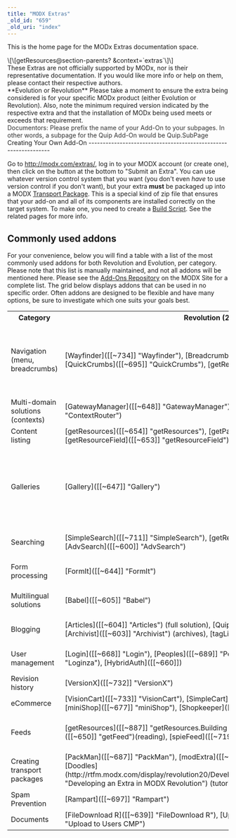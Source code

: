 ```yaml
---
title: "MODX Extras"
_old_id: "659"
_old_uri: "index"
---
```


This is the home page for the MODx Extras documentation space.

 <section> \[\[getResources@section-parents? &context=`extras`\]\] </section><div class="warning">These Extras are not officially supported by MODx, nor is their representative documentation. If you would like more info or help on them, please contact their respective authors.</div><div class="info">**Evolution or Revolution**  
Please take a moment to ensure the extra being considered is for your specific MODx product (either Evolution or Revolution). Also, note the minimum required version indicated by the respective extra and that the installation of MODx being used meets or exceeds that requirement.</div><div class="note"><font color="#333333">Documentors: Please prefix the name of your Add-On to your subpages. In other words, a subpage for the Quip Add-On would be Quip.SubPage</font></div><a name="Home-CreatingYourOwnAddOn"></a>Creating Your Own Add-On
----------------------------------------------------------------

Go to <http://modx.com/extras/>, log in to your MODX account (or create one), then click on the button at the bottom to "Submit an Extra". You can use whatever version control system that you want (you don't even _have_ to use version control if you don't want), but your extra **must** be packaged up into a MODX [Transport Package](http://rtfm.modx.com/display/revolution20/Transport+Packages "Transport Packages"). This is a special kind of zip file that ensures that your add-on and all of its components are installed correctly on the target system. To make one, you need to create a [Build Script](http://rtfm.modx.com/display/revolution20/Creating+a+3rd+Party+Component+Build+Script "Creating a 3rd Party Component Build Script"). See the related pages for more info.

<a name="Home-Commonlyusedaddons%26nbsp%3B"></a>Commonly used addons 
---------------------------------------------------------------------

For your convenience, below you will find a table with a list of the most commonly used addons for both Revolution and Evolution, per category. Please note that this list is manually maintained, and not all addons will be mentioned here. Please see the [Add-Ons Repository](http://modx.com/extras/) on the MODX Site for a complete list. The grid below displays addons that can be used in no specific order. Often addons are designed to be flexible and have many options, be sure to investigate which one suits your goals best.

<div class="table-wrap"> <table class="confluenceTable"><tbody><tr><th class="confluenceTh"> Category </th> <th class="confluenceTh"> Revolution (2.x) </th> <th class="confluenceTh"> Evolution (1.x) </th> </tr><tr><td class="confluenceTd"> Navigation (menu, breadcrumbs) </td> <td class="confluenceTd"> [Wayfinder]([[~734]] "Wayfinder"), [Breadcrumbs]([[~611]] "Breadcrumbs"), [QuickCrumbs]([[~695]] "QuickCrumbs"), [getResources]([[~654]] "getResources") </td> <td class="confluenceTd"> [Wayfinder]([[~764]] "Wayfinder"), [Breadcrumbs]([[~611]] "Breadcrumbs"), [Ditto]([[~629]] "Ditto") </td> </tr><tr><td class="confluenceTd"> Multi-domain solutions (contexts) </td> <td class="confluenceTd"> [GatewayManager]([[~648]] "GatewayManager"), [ContextRouter]([[~622]] "ContextRouter") </td> <td class="confluenceTd"> </td> </tr><tr><td class="confluenceTd"> Content listing </td> <td class="confluenceTd"> [getResources]([[~654]] "getResources"), [getPage]([[~651]] "getPage") (pagination), [getResourceField]([[~653]] "getResourceField"), [Rowboat]([[~702]] "Rowboat") </td> <td class="confluenceTd"> [Ditto]([[~629]] "Ditto"), getField </td> </tr><tr><td class="confluenceTd"> Galleries </td> <td class="confluenceTd"> [Gallery]([[~647]] "Gallery") </td> <td class="confluenceTd"> [MaxiGallery]([[~670]] "MaxiGallery"), [EvoGallery]([[~637]] "EvoGallery"), [Easy 2 Gallery]([[~632]] "Easy 2 Gallery") </td> </tr><tr><td class="confluenceTd"> Searching </td> <td class="confluenceTd"> [SimpleSearch]([[~711]] "SimpleSearch"), [getResources]([[~654]] "getResources"), [AdvSearch]([[~600]] "AdvSearch") </td> <td class="confluenceTd"> [AjaxSearch]([[~601]] "AjaxSearch") </td> </tr><tr><td class="confluenceTd"> Form processing </td> <td class="confluenceTd"> [FormIt]([[~644]] "FormIt") </td> <td class="confluenceTd"> [eForm]([[~633]] "eForm") </td> </tr><tr><td class="confluenceTd"> Multilingual solutions </td> <td class="confluenceTd"> [Babel]([[~605]] "Babel") </td> <td class="confluenceTd"> [YAMS]([[~738]] "YAMS") </td> </tr><tr><td class="confluenceTd"> Blogging </td> <td class="confluenceTd"> [Articles]([[~604]] "Articles") (full solution), [Quip]([[~696]] "Quip") (comments), [Archivist]([[~603]] "Archivist") (archives), [tagLister]([[~729]] "tagLister")(tagging) </td> <td class="confluenceTd"> Jot (comments), Reflect (archives) </td> </tr><tr><td class="confluenceTd"> User management </td> <td class="confluenceTd"> [Login]([[~668]] "Login"), [Peoples]([[~689]] "Peoples"), [Loginza]([[~669]] "Loginza"), [HybridAuth]([[~660]]) </td> <td class="confluenceTd"> [WebLoginPE]([[~736]] "WebLoginPE") </td> </tr><tr><td class="confluenceTd"> Revision history </td> <td class="confluenceTd"> [VersionX]([[~732]] "VersionX") </td> <td class="confluenceTd"> ContentHistory </td> </tr><tr><td class="confluenceTd"> eCommerce </td> <td class="confluenceTd"> [VisionCart]([[~733]] "VisionCart"), [SimpleCart](http://en.oostdesign.nl/simplecart/), [miniShop]([[~677]] "miniShop"), [Shopkeeper]([[~709]] "Shopkeeper") </td> <td class="confluenceTd"> FoxyCart (not native) </td> </tr><tr><td class="confluenceTd"> Feeds </td> <td class="confluenceTd"> [getResources]([[~887]] "getResources.Building a RSS feed")(generation), [getFeed]([[~650]] "getFeed")(reading), [spieFeed]([[~719]] "spieFeed") </td> <td class="confluenceTd"> [Ditto]([[~629]] "Ditto")(generation), FeedX (reading) </td> </tr><tr><td class="confluenceTd"> Creating transport packages </td> <td class="confluenceTd"> [PackMan]([[~687]] "PackMan"), [modExtra]([[~680]] "modExtra")(demo package), [Doodles](http://rtfm.modx.com/display/revolution20/Developing+an+Extra+in+MODX+Revolution "Developing an Extra in MODX Revolution") (tutorial + demo package) </td> <td class="confluenceTd"> </td> </tr><tr><td class="confluenceTd"> Spam Prevention </td> <td class="confluenceTd"> [Rampart]([[~697]] "Rampart") </td> <td class="confluenceTd"> </td> </tr><tr><td class="confluenceTd"> Documents </td> <td class="confluenceTd"> [FileDownload R]([[~639]] "FileDownload R"), [Upload to Users CMP]([[~731]] "Upload to Users CMP") </td> <td class="confluenceTd"> </td></tr></tbody></table></div>